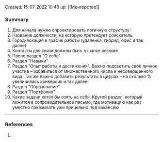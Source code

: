 Created: 15-07-2022 10:48
up: [[Менторство]] 

### Summary
1. Для начала нужно спроектировать логичную структуру:
2. Название должности, на которую претендует соискатель
3. Город-локация и график работы (удалёнка, гибрид, офис и так далее)
4. Контакты для связи должны быть в шапке резюме
5. После раздел "О себе"
6. Раздел "Навыки"
7. Раздел "Опыт работы и достижения". Важно подсветить своё личное участие – избавиться от множественного числа и несовершенного вида. Так же важно добавить результаты в цифрах – на сколько % увеличилась конверсия и так далее
8. Раздел "Образование"
9. Раздел "Портфолио"
10. Какие задачи хотел бы взять на себя. Крутой раздел, который ложится в сопроводительное письмо, где мотивацию как раз уместно показывать уже прицельно под вакансию
__________
### References
1. 